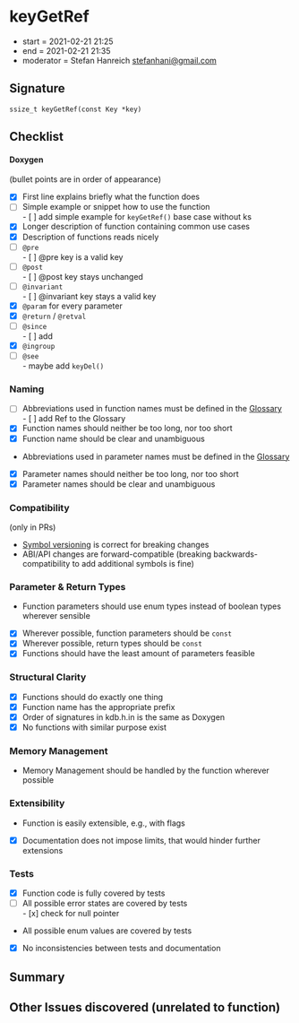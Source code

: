 # keyGetRef

- start = 2021-02-21 21:25
- end = 2021-02-21 21:35
- moderator = Stefan Hanreich <stefanhani@gmail.com>

## Signature

`ssize_t keyGetRef(const Key *key)`

## Checklist

#### Doxygen

(bullet points are in order of appearance)

- [x] First line explains briefly what the function does
- [ ] Simple example or snippet how to use the function  
       - [ ] add simple example for `keyGetRef()` base case without ks
- [x] Longer description of function containing common use cases
- [x] Description of functions reads nicely
- [ ] `@pre`  
       - [ ] @pre key is a valid key
- [ ] `@post`  
       - [ ] @post key stays unchanged
- [ ] `@invariant`  
       - [ ] @invariant key stays a valid key
- [x] `@param` for every parameter
- [x] `@return` / `@retval`
- [ ] `@since`  
       - [ ] add
- [x] `@ingroup`
- [ ] `@see`  
       - maybe add `keyDel()`

### Naming

- [ ] Abbreviations used in function names must be defined in the
      [Glossary](/doc/help/elektra-glossary.md)  
       - [ ] add Ref to the Glossary
- [x] Function names should neither be too long, nor too short
- [x] Function name should be clear and unambiguous
- Abbreviations used in parameter names must be defined in the
  [Glossary](/doc/help/elektra-glossary.md)
- [x] Parameter names should neither be too long, nor too short
- [x] Parameter names should be clear and unambiguous

### Compatibility

(only in PRs)

- [Symbol versioning](/doc/dev/symbol-versioning.md)
  is correct for breaking changes
- ABI/API changes are forward-compatible (breaking backwards-compatibility
  to add additional symbols is fine)

### Parameter & Return Types

- Function parameters should use enum types instead of boolean types
  wherever sensible
- [x] Wherever possible, function parameters should be `const`
- [x] Wherever possible, return types should be `const`
- [x] Functions should have the least amount of parameters feasible

### Structural Clarity

- [x] Functions should do exactly one thing
- [x] Function name has the appropriate prefix
- [x] Order of signatures in kdb.h.in is the same as Doxygen
- [x] No functions with similar purpose exist

### Memory Management

- Memory Management should be handled by the function wherever possible

### Extensibility

- Function is easily extensible, e.g., with flags
- [x] Documentation does not impose limits, that would hinder further extensions

### Tests

- [x] Function code is fully covered by tests
- [ ] All possible error states are covered by tests  
       - [x] check for null pointer
- All possible enum values are covered by tests
- [x] No inconsistencies between tests and documentation

## Summary

## Other Issues discovered (unrelated to function)
